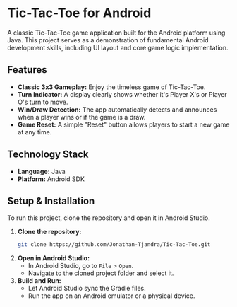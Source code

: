 # Tic-Tac-Toe for Android

A classic Tic-Tac-Toe game application built for the Android platform using Java. This project serves as a demonstration of fundamental Android development skills, including UI layout and core game logic implementation.

## Features

* **Classic 3x3 Gameplay:** Enjoy the timeless game of Tic-Tac-Toe.
* **Turn Indicator:** A display clearly shows whether it's Player X's or Player O's turn to move.
* **Win/Draw Detection:** The app automatically detects and announces when a player wins or if the game is a draw.
* **Game Reset:** A simple "Reset" button allows players to start a new game at any time.

## Technology Stack

* **Language:** Java
* **Platform:** Android SDK

## Setup & Installation

To run this project, clone the repository and open it in Android Studio.

1.  **Clone the repository:**
    ```bash
    git clone https://github.com/Jonathan-Tjandra/Tic-Tac-Toe.git
    ```
2.  **Open in Android Studio:**
    * In Android Studio, go to `File` > `Open`.
    * Navigate to the cloned project folder and select it.
3.  **Build and Run:**
    * Let Android Studio sync the Gradle files.
    * Run the app on an Android emulator or a physical device.